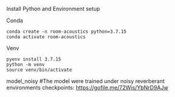 Install Python and Environment setup 

Conda
```
conda create -n room-acoustics python=3.7.15
conda activate room-acoustics
```
Venv
```
pyenv install 3.7.15
python -m venv
source venv/bin/activate
```


model_noisy 
#The model were trained under noisy reverberant environments
checkpoints: https://gofile.me/72Wjs/YbNrD9AJw
